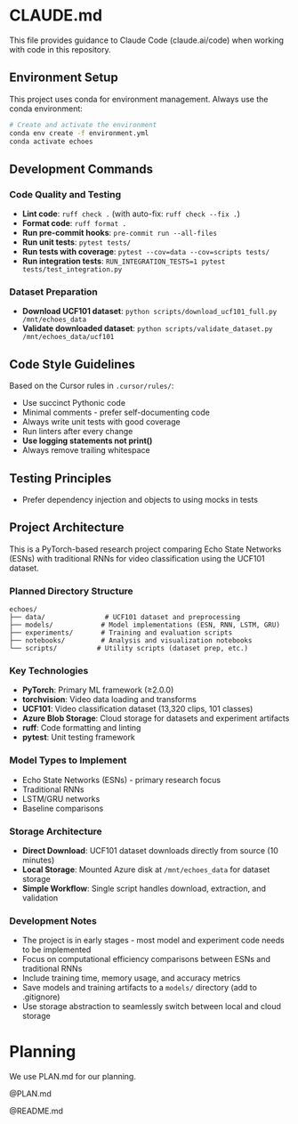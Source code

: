 # CLAUDE.md

This file provides guidance to Claude Code (claude.ai/code) when working with code in this repository.

## Environment Setup

This project uses conda for environment management. Always use the conda environment:

```bash
# Create and activate the environment
conda env create -f environment.yml
conda activate echoes
```

## Development Commands

### Code Quality and Testing
- **Lint code**: `ruff check .` (with auto-fix: `ruff check --fix .`)
- **Format code**: `ruff format .`
- **Run pre-commit hooks**: `pre-commit run --all-files`
- **Run unit tests**: `pytest tests/`
- **Run tests with coverage**: `pytest --cov=data --cov=scripts tests/`
- **Run integration tests**: `RUN_INTEGRATION_TESTS=1 pytest tests/test_integration.py`

### Dataset Preparation
- **Download UCF101 dataset**: `python scripts/download_ucf101_full.py /mnt/echoes_data`
- **Validate downloaded dataset**: `python scripts/validate_dataset.py /mnt/echoes_data/ucf101`

## Code Style Guidelines

Based on the Cursor rules in `.cursor/rules/`:
- Use succinct Pythonic code
- Minimal comments - prefer self-documenting code
- Always write unit tests with good coverage
- Run linters after every change
- **Use logging statements not print()**
- Always remove trailing whitespace

## Testing Principles
- Prefer dependency injection and objects to using mocks in tests

## Project Architecture

This is a PyTorch-based research project comparing Echo State Networks (ESNs) with traditional RNNs for video classification using the UCF101 dataset.

### Planned Directory Structure
```
echoes/
├── data/               # UCF101 dataset and preprocessing
├── models/            # Model implementations (ESN, RNN, LSTM, GRU)
├── experiments/       # Training and evaluation scripts
├── notebooks/         # Analysis and visualization notebooks
└── scripts/          # Utility scripts (dataset prep, etc.)
```

### Key Technologies
- **PyTorch**: Primary ML framework (≥2.0.0)
- **torchvision**: Video data loading and transforms
- **UCF101**: Video classification dataset (13,320 clips, 101 classes)
- **Azure Blob Storage**: Cloud storage for datasets and experiment artifacts
- **ruff**: Code formatting and linting
- **pytest**: Unit testing framework

### Model Types to Implement
- Echo State Networks (ESNs) - primary research focus
- Traditional RNNs
- LSTM/GRU networks
- Baseline comparisons

### Storage Architecture
- **Direct Download**: UCF101 dataset downloads directly from source (10 minutes)
- **Local Storage**: Mounted Azure disk at `/mnt/echoes_data` for dataset storage
- **Simple Workflow**: Single script handles download, extraction, and validation

### Development Notes
- The project is in early stages - most model and experiment code needs to be implemented
- Focus on computational efficiency comparisons between ESNs and traditional RNNs
- Include training time, memory usage, and accuracy metrics
- Save models and training artifacts to a `models/` directory (add to .gitignore)
- Use storage abstraction to seamlessly switch between local and cloud storage

# Planning

We use PLAN.md for our planning.

@PLAN.md

@README.md
